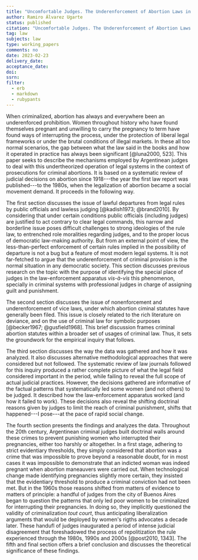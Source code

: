 ```yaml
---
title: "Uncomfortable Judges. The Underenforcement of Abortion Laws in Argentina During the 20th Century"
author: Ramiro Álvarez Ugarte
status: published
citation: "Uncomfortable Judges. The Underenforcement of Abortion Laws in Argentina During the 20th Century"
tag: law
subjects: law
type: working_papers
comments: no
date: 2023-02-23
delivery_date: 
acceptance_date: 
doi: 
ssrn: 
filter:
  - erb
  - markdown
  - rubypants
---
```


When criminalized, abortion has always and everywhere been an underenforced prohibition. Women throughout history who have found themselves pregnant and unwilling to carry the pregnancy to term have found ways of interrupting the process, under the protection of liberal legal frameworks or under the brutal conditions of illegal markets. In these all too normal scenarios, the gap between what the law said in the books and how it operated in practice has always been significant [@luna2000, 523]. This paper seeks to describe the mechanisms employed by Argentinean judges to deal with this undertheorized operation of legal systems in the context of prosecutions for criminal abortions. It is based on a systematic review of judicial decisions on abortion since 1918---the year the first law report was published---to the 1980s, when the legalization of abortion became a social movement demand. It proceeds in the following way. 

The first section discusses the issue of lawful departures from legal rules by public officials and lawless judging [@kadish1973; @brand2010]. By considering that under certain conditions public officials (including judges) are justified to act contrary to clear legal commands, this narrow and borderline issue poses difficult challenges to strong ideologies of the rule law, to entrenched role moralities regarding judges, and to the proper locus of democratic law-making authority. But from an external point of view, the less-than-perfect enforcement of certain rules implied in the possibility of departure is not a bug but a feature of most modern legal systems. It is not far-fetched to argue that the underenforcement of criminal provision is the normal situation in any democratic society. This section discusses previous research on the topic with the purpose of identifying the special place of judges in the law-enforcement apparatus *vis-à-vis* this phenomenon, specially in criminal systems with professional judges in charge of assigning guilt and punishment. 

The second section discusses the issue of nonenforcement and underenforcement of vice laws, under which abortion ciminal statutes have generally been filed. This issue is closely related to the rich literature on deviance, and on the use of criminal law for symbolic purposes [@becker1967; @gusfield1968]. This brief discussion frames criminal abortion statutes within a broader set of usages of criminal law. Thus, it sets the groundwork for the empirical inquiry that follows. 

The third section discusses the way the data was gathered and how it was analyzed. It also discusses alternative methodological approaches that were considered but not followed. The systematic review of law journals followed for this inquiry produced a rather complete picture of what the legal field considered important in the period, while failing to reveal the full scope of actual judicial practices. However, the decisions gathered are informative of the factual patterns that systematically led some women (and not others) to be judged. It described how the law-enforcement apparatus worked (and how it failed to work). These decisions also reveal the shifting doctrinal reasons given by judges to limit the reach of criminal punishment, shifts that happened---I pose---at the pace of rapid social change. 

The fourth section presents the findings and analyzes the data. Throughout the 20th century, Argentinean criminal judges built doctrinal walls around these crimes to prevent punishing women who interrupted their pregnancies, either too harshly or altogether. In a first stage, adhering to strict evidentiary thresholds, they simply considered that abortion was a crime that was impossible to prove beyond a reasonable doubt, for in most cases it was impossible to demonstrate that an indicted woman was indeed pregnant when abortion maneauvers were carried out. When technological change made identifying pregnancies slightly more certain, they insisted that the evidentiary threshold to produce a criminal conviction had not been met. But in the 1960s those reasons shifted from matters of evidence to matters of principle: a handful of judges from the city of Buenos Aires began to question the patterns that only led poor women to be criminalized for interrupting their pregnancies. In doing so, they implicitly questioned the validity of criminalization *tout court*, thus anticipating liberalization arguments that would be deployed by women's rigths advocates a decade later. These handufl of judges inaugurated a period of intense judicial disagreement that foreshadowed the process of repolitization the rule experienced through the 1980s, 1990s and 2000s [@post2010, 1343]. The fifth and final section offers a brief conclusion and discusses the theoretical significance of these findings. 
